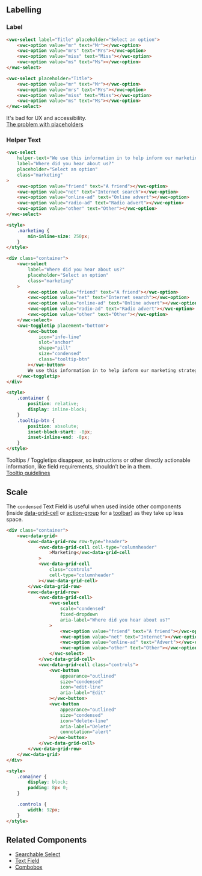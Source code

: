 ## Labelling

### Label

<docs-do-dont>
<docs-do slot="description" headline="Use the label attribute whenever possible" caption="It provides a description of the purpose of the Text Field to all users and it is accessibly linked to the input element.">

```html preview example
<vwc-select label="Title" placeholder="Select an option">
	<vwc-option value="mr" text="Mr"></vwc-option>
	<vwc-option value="mrs" text="Mrs"></vwc-option>
	<vwc-option value="miss" text="Miss"></vwc-option>
	<vwc-option value="ms" text="Ms"></vwc-option>
</vwc-select>
```

</docs-do>
<docs-do dont headline="Don't use the placeholder attribute as a label">

```html preview example
<vwc-select placeholder="Title">
	<vwc-option value="mr" text="Mr"></vwc-option>
	<vwc-option value="mrs" text="Mrs"></vwc-option>
	<vwc-option value="miss" text="Miss"></vwc-option>
	<vwc-option value="ms" text="Ms"></vwc-option>
</vwc-select>
```

It's bad for UX and accessibility.<br />[The problem with placeholders](https://www.deque.com/blog/accessible-forms-the-problem-with-placeholders/)

</docs-do>
</docs-do-dont>

### Helper Text

<docs-do-dont>
<docs-do slot="description" headline="Use helper text to provide extra information about the field" caption="It is visible to the user at all times and it is read out by screen readers when the user focuses on the input element.">

```html preview example 320px
<vwc-select
	helper-text="We use this information in to help inform our marketing strategy"
	label="Where did you hear about us?"
	placeholder="Select an option"
	class="marketing"
>
	<vwc-option value="friend" text="A friend"></vwc-option>
	<vwc-option value="net" text="Internet search"></vwc-option>
	<vwc-option value="online-ad" text="Online advert"></vwc-option>
	<vwc-option value="radio-ad" text="Radio advert"></vwc-option>
	<vwc-option value="other" text="Other"></vwc-option>
</vwc-select>

<style>
	.marketing {
		min-inline-size: 250px;
	}
</style>
```

</docs-do>
<docs-do dont headline="Don't use Tooltips or Toggletips for information that is vital to task completion">

```html preview example 320px
<div class="container">
	<vwc-select
		label="Where did you hear about us?"
		placeholder="Select an option"
		class="marketing"
	>
		<vwc-option value="friend" text="A friend"></vwc-option>
		<vwc-option value="net" text="Internet search"></vwc-option>
		<vwc-option value="online-ad" text="Online advert"></vwc-option>
		<vwc-option value="radio-ad" text="Radio advert"></vwc-option>
		<vwc-option value="other" text="Other"></vwc-option>
	</vwc-select>
	<vwc-toggletip placement="bottom">
		<vwc-button
			icon="info-line"
			slot="anchor"
			shape="pill"
			size="condensed"
			class="tooltip-btn"
		></vwc-button>
		We use this information in to help inform our marketing strategy
	</vwc-toggletip>
</div>

<style>
	.container {
		position: relative;
		display: inline-block;
	}
	.tooltip-btn {
		position: absolute;
		inset-block-start: -8px;
		inset-inline-end: -8px;
	}
</style>
```

Tooltips / Toggletips disappear, so instructions or other directly actionable information, like field requirements, shouldn’t be in a them.<br />[Tooltip guidelines](https://www.nngroup.com/articles/tooltip-guidelines/#toc-tooltip-usage-guidelines-3)

</docs-do>
</docs-do-dont>

## Scale

<docs-do-dont headline="Use condensed Selects when space is limited" reverse>

<div slot="description">

The `condensed` Text Field is useful when used inside other components (inside [data-grid-cell](/components/data-grid/#cell) or [action-group](/components/action-group/) for a [toolbar](/components/button/use-cases/#toolbars)) as they take up less space.

</div>
<docs-do>

```html preview example 270px
<div class="container">
	<vwc-data-grid>
		<vwc-data-grid-row row-type="header">
			<vwc-data-grid-cell cell-type="columnheader"
				>Marketing</vwc-data-grid-cell
			>
			<vwc-data-grid-cell
				class="controls"
				cell-type="columnheader"
			></vwc-data-grid-cell>
		</vwc-data-grid-row>
		<vwc-data-grid-row>
			<vwc-data-grid-cell>
				<vwc-select
					scale="condensed"
					fixed-dropdown
					aria-label="Where did you hear about us?"
				>
					<vwc-option value="friend" text="A friend"></vwc-option>
					<vwc-option value="net" text="Internet"></vwc-option>
					<vwc-option value="online-ad" text="Advert"></vwc-option>
					<vwc-option value="other" text="Other"></vwc-option>
				</vwc-select>
			</vwc-data-grid-cell>
			<vwc-data-grid-cell class="controls">
				<vwc-button
					appearance="outlined"
					size="condensed"
					icon="edit-line"
					aria-label="Edit"
				></vwc-button>
				<vwc-button
					appearance="outlined"
					size="condensed"
					icon="delete-line"
					aria-label="Delete"
					connotation="alert"
				></vwc-button>
			</vwc-data-grid-cell>
		</vwc-data-grid-row>
	</vwc-data-grid>
</div>

<style>
	.conainer {
		display: block;
		padding: 8px 0;
	}

	.controls {
		width: 92px;
	}
</style>
```

</docs-do>
</docs-do-dont>

## Related Components

- [Searchable Select](/components/searchable-select/)
- [Text Field](/components/text-field/)
- [Combobox](/components/combobox/)
